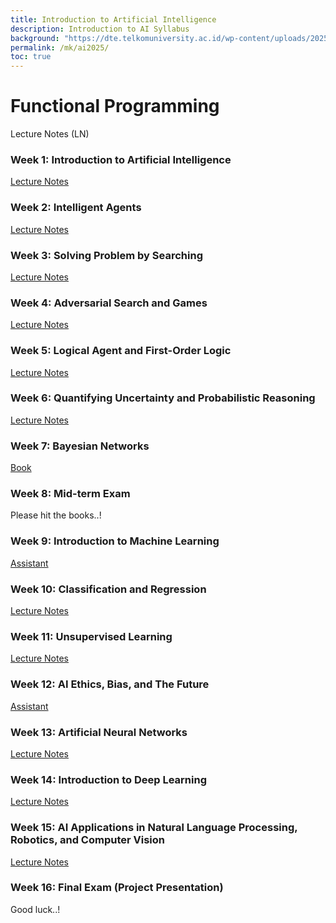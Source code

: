 ```yaml
---
title: Introduction to Artificial Intelligence
description: Introduction to AI Syllabus
background: "https://dte.telkomuniversity.ac.id/wp-content/uploads/2025/03/ai.jpg"
permalink: /mk/ai2025/
toc: true
---
```

# Functional Programming

Lecture Notes (LN)

### Week 1: Introduction to Artificial Intelligence
[Lecture Notes](https://gusti-alfarisy.github.io/blog/2025/intro-ai/)

### Week 2: Intelligent Agents
[Lecture Notes](https://gusti-alfarisy.github.io/blog/2025/ln2-ai-intelligent-agent/)

### Week 3: Solving Problem by Searching
[Lecture Notes](https://gusti-alfarisy.github.io/blog/2025/ln3-ai-search-algo/)

### Week 4: Adversarial Search and Games
[Lecture Notes](https://gusti-alfarisy.github.io/blog/2025/ln4-ai-adversarial-search/)

### Week 5: Logical Agent and First-Order Logic
[Lecture Notes]()

### Week 6: Quantifying Uncertainty and Probabilistic Reasoning
[Lecture Notes]()

### Week 7: Bayesian Networks
[Book]()

### Week 8: Mid-term Exam
Please hit the books..!

### Week 9: Introduction to Machine Learning
[Assistant]()

### Week 10: Classification and Regression
[Lecture Notes]()

### Week 11: Unsupervised Learning
[Lecture Notes]()

### Week 12: AI Ethics, Bias, and The Future
[Assistant]()

### Week 13: Artificial Neural Networks
[Lecture Notes]()

### Week 14: Introduction to Deep Learning
[Lecture Notes]()

### Week 15: AI Applications in Natural Language Processing, Robotics, and Computer Vision
[Lecture Notes]()

### Week 16: Final Exam (Project Presentation)
Good luck..!